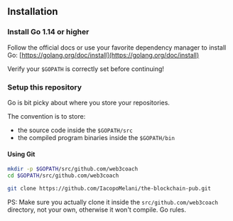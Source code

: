 ## Installation

### Install Go 1.14 or higher

Follow the official docs or use your favorite dependency manager
to install Go: [https://golang.org/doc/install](https://golang.org/doc/install)

Verify your `$GOPATH` is correctly set before continuing!

### Setup this repository

Go is bit picky about where you store your repositories.

The convention is to store:

- the source code inside the `$GOPATH/src`
- the compiled program binaries inside the `$GOPATH/bin`

#### Using Git

```bash
mkdir -p $GOPATH/src/github.com/web3coach
cd $GOPATH/src/github.com/web3coach

git clone https://github.com/IacopoMelani/the-blockchain-pub.git
```

PS: Make sure you actually clone it inside the `src/github.com/web3coach` directory, not your own, otherwise it won't compile. Go rules.
